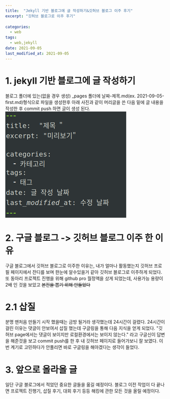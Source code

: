 ```yaml
---
title:  "Jekyll 기반 블로그에 글 작성하기&깃허브 블로그 이주 후기"
excerpt: "깃허브 블로그로 이주 후기"

categories:
  - web
tags:
  - web,jekyll
date: 2021-09-05 
last_modified_at: 2021-09-05
---
```


# 1. jekyll 기반 블로그에 글 작성하기

블로그 폴더에 있는(없을 경우 생성) _pages 폴더에 날짜-제목.md(ex. 2021-09-05-first.md)형식으로 파일을 생성한후 아래 사진과 같이 머리글을 쓴 다음 밑에 글 내용을 작성한 후 commit push 하면 글이 생성 된다.
<img src=/assets/images/20210905-1/1.png>

# 2. 구글 블로그 -> 깃허브 블로그 이주 한 이유 


구글 블로그에서 깃허브 블로그로 이주한 이유는, 내가 얼마나 활동했는지 깃허브 프로필 페이지에서 잔디를 보며 한눈에 알수있을거 같아 깃허브 블로그로 이주하게 되었다. 또 동아리 프로젝트 진행을 위해 github pro 월정액을 샀게 되었는데, 사용가능 용량이 2배 인 것을 보았고 <del>본전을 뽑기 위해 만들었다</del>

# 2.1 삽질

분명 맨처음 만들기 시작 했을때는 금방 될거라 생각했는데 24시간이 걸렸다. 24시간이 걸린 이유는 댓글이 안보여서 삽질 했는데 구글링을 통해 다음 지식을 얻게 되었다. "깃허브 page에서는 댓글이 보이지만 로컬환경에서는 보이지 않는다." 라고 구글신이 답변을 해준것을 보고 commit push를 한 후 내 깃허브 페이지로 들어가보니 잘 보였다. 이번 계기로 고민하다가 안풀리면 바로 구글링을 해야겠다는 생각이 들었다.

# 3. 앞으로 올라올 글

일단 구글 블로그에서 적었던 중요한 글들을 옮길 예정이다. 블로그 이전 작업이 다 끝나면 프로젝트 진행기, 삽질 후기, 대회 후기 등등 해킹에 관한 모든 것을 올릴 예정이다.

 

